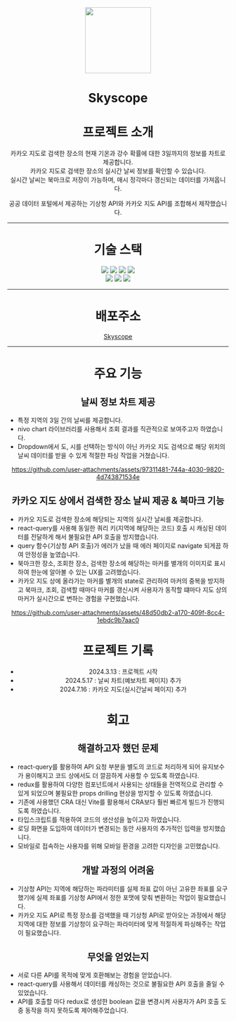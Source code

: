 <div align="center">

<img src="public/scope.png"  height="150" width="150"/>

# Skyscope

# 프로젝트 소개

카카오 지도로 검색한 장소의 현재 기온과 강수 확률에 대한 3일까지의 정보를 차트로 제공합니다.<br/>
카카오 지도로 검색한 장소의 실시간 날씨 정보를 확인할 수 있습니다.<br/>
실시간 날씨는 북마크로 저장이 가능하며, 매시 정각마다 갱신되는 데이터를 가져옵니다.<br/>

공공 데이터 포털에서 제공하는 기상청 API와 카카오 지도 API를 조합해서 제작했습니다.<br/>

---

# 기술 스택

<div>

<img src="https://img.shields.io/badge/vite-123142?style=flat-square&logo=vite&logoColor=white"/>
<img src="https://img.shields.io/badge/HTML5-E34F26?style=flat-square&logo=html5&logoColor=white"/>
<img src="https://img.shields.io/badge/styled components-DB7093?style=flat-square&logo=styled-components&logoColor=white"/>
<img src="https://img.shields.io/badge/Bootstrapap-7952B3?style=flat-square&logo=bootstrap&logoColor=white"/>
</div>

<div>
<img src="https://img.shields.io/badge/Typescript-3178C6?style=flat-square&logo=Typescript&logoColor=white"/>
<img src="https://img.shields.io/badge/react query-234152?style=flat-square&logo=react-query&logoColor=white"/>
<img src="https://img.shields.io/badge/redux-223415?style=flat-square&logo=redux&logoColor=white"/>

</div>

---

# 배포주소
<div align="center">

[Skyscope](https://skyscope.vercel.app)
</div>

---


# 주요 기능

## 날씨 정보 차트 제공

<div align="left">

* 특정 지역의 3일 간의 날씨를 제공합니다.
* nivo chart 라이브러리를 사용해서 조회 결과를 직관적으로 보여주고자 하였습니다.
* Dropdown에서 도, 시를 선택하는 방식이 아닌 카카오 지도 검색으로 해당 위치의 날씨 데이터를 받을 수 있게 적절한 파싱 작업을 거쳤습니다.

</div>

https://github.com/user-attachments/assets/97311481-744a-4030-9820-4d743871534e

## 카카오 지도 상에서 검색한 장소 날씨 제공 & 북마크 기능

<div align="left">

* 카카오 지도로 검색한 장소에 해당되는 지역의 실시간 날씨를 제공합니다.
* react-query를 사용해 동일한 쿼리 키(지역에 해당하는 코드) 호출 시 캐싱된 데이터를 전달하게 해서 불필요한 API 호출을 방지했습니다.
* query 함수(기상청 API 호출)가 에러가 났을 때 에러 페이지로 navigate 되게끔 하여 안정성을 높였습니다.
* 북마크한 장소, 조회한 장소, 검색한 장소에 해당하는 마커를 별개의 이미지로 표시하여 한눈에 알아볼 수 있는 UX를 고려했습니다.
* 카카오 지도 상에 올라가는 마커를 별개의 state로 관리하여 마커의 중복을 방지하고 북마크, 조회, 검색할 때마다 마커를 갱신시켜 사용자가 동작할 떄마다 지도 상의 마커가 실시간으로 변하는 경험을 구현했습니다.
  
</div>

https://github.com/user-attachments/assets/48d50db2-a170-409f-8cc4-1ebdc9b7aac0

# 프로젝트 기록

- 2024.3.13 : 프로젝트 시작
- 2024.5.17 : 날씨 차트(예보차트 페이지) 추가
- 2024.7.16 : 카카오 지도(실시간날씨 페이지) 추가

# 회고

## 해결하고자 했던 문제

<div align="left">
  
- react-query를 활용하여 API 요청 부분을 별도의 코드로 처리하게 되어 유지보수가 용이해지고 코드 상에서도 더 깔끔하게 사용할 수 있도록 하였습니다.
- redux를 활용하여 다양한 컴포넌트에서 사용되는 상태들을 전역적으로 관리할 수 있게 되었으며 불필요한 props drilling 현상을 방지할 수 있도록 하였습니다.
- 기존에 사용했던 CRA 대신 Vite를 활용해서 CRA보다 훨씬 빠르게 빌드가 진행되도록 하였습니다.
- 타입스크립트를 적용하여 코드의 생산성을 높이고자 하였습니다.
- 로딩 화면을 도입하여 데이터가 변경되는 동안 사용자의 추가적인 입력을 방지했습니다.
- 모바일로 접속하는 사용자를 위해 모바일 환경을 고려한 디자인을 고민했습니다.
  
</div>

## 개발 과정의 어려움

<div align="left">
  
- 기상청 API는 지역에 해당하는 파라미터를 실제 좌표 값이 아닌 고유한 좌표를 요구했기에 실제 좌표를 기상청 API에서 정한 포맷에 맞춰 변환하는 작업이 필요했습니다.
- 카카오 지도 API로 특정 장소를 검색했을 때 기상청 API로 받아오는 과정에서 해당 지역에 대한 정보를 기상청이 요구하는 파라미터에 맞게 적절하게 파싱해주는 작업이 필요했습니다.

</div>
  
## 무엇을 얻었는지

<div align="left">
  
- 서로 다른 API를 목적에 맞게 호환해보는 경험을 얻었습니다.
- react-query를 사용해서 데이터를 캐싱하는 것으로 불필요한 API 호출을 줄일 수 있었습니다.
- API를 호출할 마다 redux로 생성한 boolean 값을 변경시켜 사용자가 API 호출 도중 동작을 하지 못하도록 제어해주었습니다.
  
</div>


</div>






